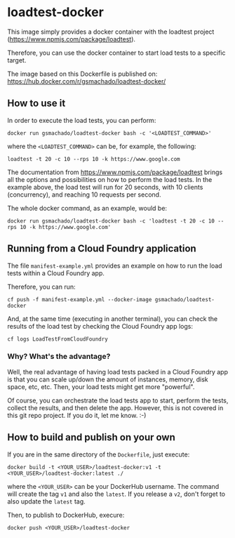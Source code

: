 
# loadtest-docker

This image simply provides a docker container with the loadtest project (https://www.npmjs.com/package/loadtest).

Therefore, you can use the docker container to start load tests to a specific target.

The image based on this Dockerfile is published on:
https://hub.docker.com/r/gsmachado/loadtest-docker/

## How to use it

In order to execute the load tests, you can perform:

```
docker run gsmachado/loadtest-docker bash -c '<LOADTEST_COMMAND>'
```

where the `<LOADTEST_COMMAND>` can be, for example, the following:

```
loadtest -t 20 -c 10 --rps 10 -k https://www.google.com
```

The documentation from https://www.npmjs.com/package/loadtest brings all the options and possibilities on how to perform the load tests. In the example above, the load test will run for 20 seconds, with 10 clients (concurrency), and reaching 10 requests per second.

The whole docker command, as an example, would be:

```
docker run gsmachado/loadtest-docker bash -c 'loadtest -t 20 -c 10 --rps 10 -k https://www.google.com'
```

## Running from a Cloud Foundry application

The file `manifest-example.yml` provides an example on how to run the load tests within a Cloud Foundry app.

Therefore, you can run:

```
cf push -f manifest-example.yml --docker-image gsmachado/loadtest-docker
```

And, at the same time (executing in another terminal), you can check the results of the load test by checking the Cloud Foundry app logs:

```
cf logs LoadTestFromCloudFoundry
```

### Why? What's the advantage?

Well, the real advantage of having load tests packed in a Cloud Foundry app is that you can scale up/down the amount of instances, memory, disk space, etc, etc. Then, your load tests might get more "powerful".

Of course, you can orchestrate the load tests app to start, perform the tests, collect the results, and then delete the app. However, this is not covered in this git repo project. If you do it, let me know. :-)

## How to build and publish on your own

If you are in the same directory of the `Dockerfile`, just execute:

```
docker build -t <YOUR_USER>/loadtest-docker:v1 -t <YOUR_USER>/loadtest-docker:latest ./
```

where the `<YOUR_USER>` can be your DockerHub username. The command will create the tag `v1` and also the `latest`. If you release a `v2`, don't forget to also update the `latest` tag.

Then, to publish to DockerHub, execure:

```
docker push <YOUR_USER>/loadtest-docker
```


